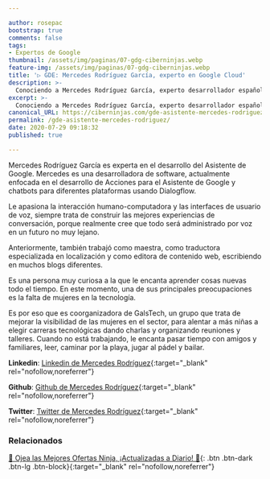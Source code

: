 ```yaml
---

author: rosepac
bootstrap: true
comments: false
tags:
- Expertos de Google
thumbnail: /assets/img/paginas/07-gdg-ciberninjas.webp
feature-img: /assets/img/paginas/07-gdg-ciberninjas.webp
title: '▷ GDE: Mercedes Rodríguez García, experto en Google Cloud'
description: >-
  Conociendo a Mercedes Rodríguez García, experto desarrollador español en la tecnología G Suite he incluido en el programa de Expertos de Desarrolladores de Google 2020.
excerpt: >-
  Conociendo a Mercedes Rodríguez García, experto desarrollador español en la tecnología G Suite he incluido en el programa de Expertos de Desarrolladores de Google 2020.
canonical_URL: https://ciberninjas.com/gde-asistente-mercedes-rodriguez/
permalink: /gde-asistente-mercedes-rodriguez/
date: 2020-07-29 09:18:32
published: true

---
```


Mercedes Rodríguez García es experta en el desarrollo del Asistente de Google. Mercedes es una desarrolladora de software, actualmente enfocada en el desarrollo de Acciones para el Asistente de Google y chatbots para diferentes plataformas usando Dialogflow.

Le apasiona la interacción humano-computadora y las interfaces de usuario de voz, siempre trata de construir las mejores experiencias de conversación, porque realmente cree que todo será administrado por voz en un futuro no muy lejano.

Anteriormente, también trabajó como maestra, como traductora especializada en localización y como editora de contenido web, escribiendo en muchos blogs diferentes.

Es una persona muy curiosa a la que le encanta aprender cosas nuevas todo el tiempo. En este momento, una de sus principales preocupaciones es la falta de mujeres en la tecnología.

Es por eso que es coorganizadora de GalsTech, un grupo que trata de mejorar la visibilidad de las mujeres en el sector, para alentar a más niñas a elegir carreras tecnológicas dando charlas y organizando reuniones y talleres. Cuando no está trabajando, le encanta pasar tiempo con amigos y familiares, leer, caminar por la playa, jugar al pádel y bailar.

**Linkedin**: [Linkedin de Mercedes Rodríguez](https://www.linkedin.com/in/mrodriguez-garcia/){:target="_blank" rel="nofollow,noreferrer"}

**Github**: [Github de Mercedes Rodríguez](https://github.com/mgarod3){:target="_blank" rel="nofollow,noreferrer"}

**Twitter**: [Twitter de Mercedes Rodríguez](https://twitter.com/mgarod3){:target="_blank" rel="nofollow,noreferrer"}
<!-- https://developers.google.com/community/experts/directory/profile/profile-carlos_sanchez -->

### **Relacionados** <!-- omit in toc -->

[🎁 Ojea las Mejores Ofertas Ninja, ¡Actualizadas a Diario! 🛒](https://www.amazon.es/shop/cibercursos){: .btn .btn-dark .btn-lg .btn-block}{:target="_blank" rel="nofollow,noreferrer"}
